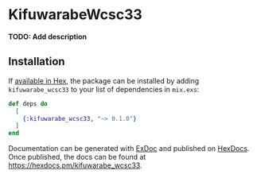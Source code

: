 # KifuwarabeWcsc33

**TODO: Add description**

## Installation

If [available in Hex](https://hex.pm/docs/publish), the package can be installed
by adding `kifuwarabe_wcsc33` to your list of dependencies in `mix.exs`:

```elixir
def deps do
  [
    {:kifuwarabe_wcsc33, "~> 0.1.0"}
  ]
end
```

Documentation can be generated with [ExDoc](https://github.com/elixir-lang/ex_doc)
and published on [HexDocs](https://hexdocs.pm). Once published, the docs can
be found at <https://hexdocs.pm/kifuwarabe_wcsc33>.


